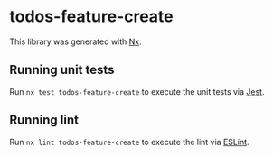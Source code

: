 # todos-feature-create

This library was generated with [Nx](https://nx.dev).

## Running unit tests

Run `nx test todos-feature-create` to execute the unit tests via [Jest](https://jestjs.io).

## Running lint

Run `nx lint todos-feature-create` to execute the lint via [ESLint](https://eslint.org/).
